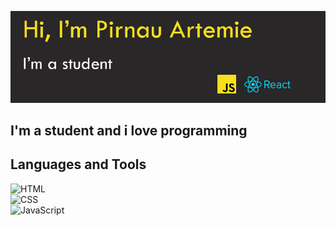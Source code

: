 ![Header](https://github.com/ArtemiePirnau/ArtemiePirnau/blob/main/banner.jpg)

## I'm a student and i love programming

## Languages and Tools

![HTML](https://upload.wikimedia.org/wikipedia/commons/thumb/6/6a/JavaScript-logo.png/30px-JavaScript-logo.png)
</br>
![CSS](https://img.shields.io/badge/CSS-1572B6??style=for-the-badge&logo=css)
</br>
![JavaScript](https://img.shields.io/badge/JavaScript-ffd83a??style=for-the-badge&logo=js)
